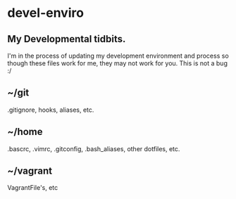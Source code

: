 # devel-enviro
## My Developmental tidbits.
I'm in the process of updating my development environment and process so
though these files work for me, they may not work for you. This is not a
bug :/

## ~/git
.gitignore, hooks, aliases, etc.

## ~/home
.bascrc, .vimrc, .gitconfig, .bash_aliases, other dotfiles, etc.

## ~/vagrant
VagrantFile's, etc
